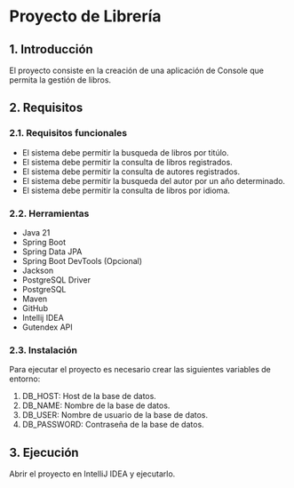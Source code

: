 # Proyecto de Librería

## 1. Introducción

El proyecto consiste en la creación de una aplicación de Console que permita la gestión de libros.

## 2. Requisitos

### 2.1. Requisitos funcionales
  
* El sistema debe permitir la busqueda de libros por titúlo.
* El sistema debe permitir la consulta de libros registrados.
* El sistema debe permitir la consulta de autores registrados.
* El sistema debe permitir la busqueda del autor por un año determinado.
* El sistema debe permitir la consulta de libros por idioma.

### 2.2. Herramientas

* Java 21
* Spring Boot
* Spring Data JPA
* Spring Boot DevTools (Opcional)
* Jackson
* PostgreSQL Driver
* PostgreSQL
* Maven
* GitHub
* Intellij IDEA
* Gutendex API

### 2.3. Instalación

Para ejecutar el proyecto es necesario crear las siguientes variables de entorno:

1. DB_HOST: Host de la base de datos.
2. DB_NAME: Nombre de la base de datos.
3. DB_USER: Nombre de usuario de la base de datos.
4. DB_PASSWORD: Contraseña de la base de datos.

## 3. Ejecución

Abrir el proyecto en IntelliJ IDEA y ejecutarlo.